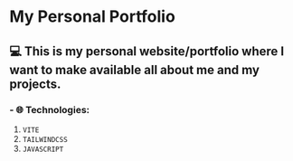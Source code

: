 # My Personal Portfolio

## 💻 This is my personal website/portfolio where I want to make available all about me and my projects.

### - 🌐 Technologies:

1. ``VITE``
2. ``TAILWINDCSS``
3. ``JAVASCRIPT``
